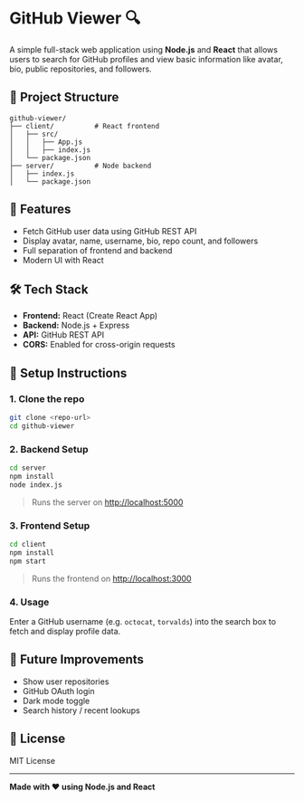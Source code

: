 # GitHub Viewer 🔍

A simple full-stack web application using **Node.js** and **React** that allows users to search for GitHub profiles and view basic information like avatar, bio, public repositories, and followers.

## 📁 Project Structure

```
github-viewer/
├── client/          # React frontend
│   ├── src/
│   │   ├── App.js
│   │   ├── index.js
│   └── package.json
├── server/          # Node backend
│   ├── index.js
│   └── package.json
```

## 🚀 Features

- Fetch GitHub user data using GitHub REST API
- Display avatar, name, username, bio, repo count, and followers
- Full separation of frontend and backend
- Modern UI with React

## 🛠 Tech Stack

- **Frontend:** React (Create React App)
- **Backend:** Node.js + Express
- **API:** GitHub REST API
- **CORS:** Enabled for cross-origin requests

## 🔧 Setup Instructions

### 1. Clone the repo
```bash
git clone <repo-url>
cd github-viewer
```

### 2. Backend Setup

```bash
cd server
npm install
node index.js
```

> Runs the server on [http://localhost:5000](http://localhost:5000)

### 3. Frontend Setup

```bash
cd client
npm install
npm start
```

> Runs the frontend on [http://localhost:3000](http://localhost:3000)

### 4. Usage

Enter a GitHub username (e.g. `octocat`, `torvalds`) into the search box to fetch and display profile data.

## 🧠 Future Improvements

- Show user repositories
- GitHub OAuth login
- Dark mode toggle
- Search history / recent lookups

## 📄 License

MIT License

---

**Made with ❤️ using Node.js and React**